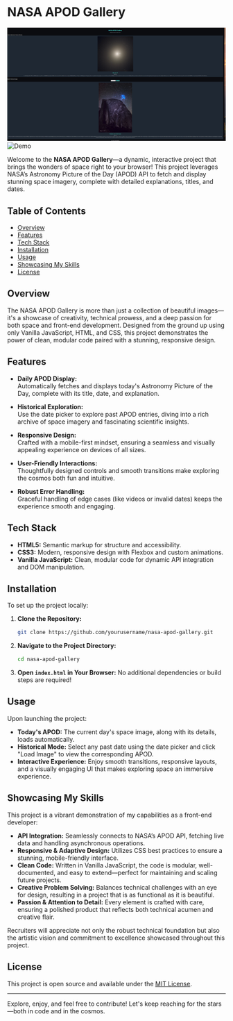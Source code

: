 # NASA APOD Gallery
![alt text](image.png)
![Demo](https://mduduzindlovu-dev.github.io/NASA-Astronomy-Picture-of-the-Day-Gallery/)

Welcome to the **NASA APOD Gallery**—a dynamic, interactive project that brings the wonders of space right to your browser! This project leverages NASA’s Astronomy Picture of the Day (APOD) API to fetch and display stunning space imagery, complete with detailed explanations, titles, and dates.

## Table of Contents
- [Overview](#overview)
- [Features](#features)
- [Tech Stack](#tech-stack)
- [Installation](#installation)
- [Usage](#usage)
- [Showcasing My Skills](#showcasing-my-skills)
- [License](#license)

## Overview

The NASA APOD Gallery is more than just a collection of beautiful images—it's a showcase of creativity, technical prowess, and a deep passion for both space and front-end development. Designed from the ground up using only Vanilla JavaScript, HTML, and CSS, this project demonstrates the power of clean, modular code paired with a stunning, responsive design.

## Features

- **Daily APOD Display:**  
  Automatically fetches and displays today's Astronomy Picture of the Day, complete with its title, date, and explanation.

- **Historical Exploration:**  
  Use the date picker to explore past APOD entries, diving into a rich archive of space imagery and fascinating scientific insights.

- **Responsive Design:**  
  Crafted with a mobile-first mindset, ensuring a seamless and visually appealing experience on devices of all sizes.

- **User-Friendly Interactions:**  
  Thoughtfully designed controls and smooth transitions make exploring the cosmos both fun and intuitive.

- **Robust Error Handling:**  
  Graceful handling of edge cases (like videos or invalid dates) keeps the experience smooth and engaging.

## Tech Stack

- **HTML5:** Semantic markup for structure and accessibility.
- **CSS3:** Modern, responsive design with Flexbox and custom animations.
- **Vanilla JavaScript:** Clean, modular code for dynamic API integration and DOM manipulation.

## Installation

To set up the project locally:

1. **Clone the Repository:**
   ```bash
   git clone https://github.com/yourusername/nasa-apod-gallery.git
   ```
2. **Navigate to the Project Directory:**
   ```bash
   cd nasa-apod-gallery
   ```
3. **Open `index.html` in Your Browser:**
   No additional dependencies or build steps are required!

## Usage

Upon launching the project:
- **Today's APOD:** The current day's space image, along with its details, loads automatically.
- **Historical Mode:** Select any past date using the date picker and click "Load Image" to view the corresponding APOD.
- **Interactive Experience:** Enjoy smooth transitions, responsive layouts, and a visually engaging UI that makes exploring space an immersive experience.

## Showcasing My Skills

This project is a vibrant demonstration of my capabilities as a front-end developer:
- **API Integration:** Seamlessly connects to NASA’s APOD API, fetching live data and handling asynchronous operations.
- **Responsive & Adaptive Design:** Utilizes CSS best practices to ensure a stunning, mobile-friendly interface.
- **Clean Code:** Written in Vanilla JavaScript, the code is modular, well-documented, and easy to extend—perfect for maintaining and scaling future projects.
- **Creative Problem Solving:** Balances technical challenges with an eye for design, resulting in a project that is as functional as it is beautiful.
- **Passion & Attention to Detail:** Every element is crafted with care, ensuring a polished product that reflects both technical acumen and creative flair.

Recruiters will appreciate not only the robust technical foundation but also the artistic vision and commitment to excellence showcased throughout this project.

## License

This project is open source and available under the [MIT License](LICENSE).

---

Explore, enjoy, and feel free to contribute! Let's keep reaching for the stars—both in code and in the cosmos.
```